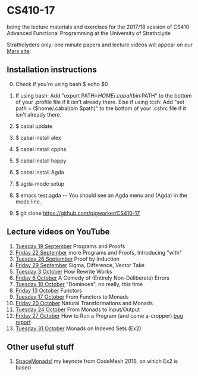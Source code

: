 # CS410-17
being the lecture materials and exercises for the 2017/18 session of CS410 Advanced Functional Programming at the University of Strathclyde

Strathclyders only: one minute papers and lecture videos will appear on our [Marx site](https://personal.cis.strath.ac.uk/conor.mcbride/Marx/?page=CS410).

## Installation instructions
0. Check if you're using bash
$ echo $0
1. If using bash: Add "export PATH=$HOME/.cabal/bin:$PATH" to the bottom of your .profile file if it isn't already there.
   Else if using tcsh: Add "set path = ($home/.cabal/bin $path)" to the bottom of your .cshrc file if it isn't already there. 

2. $ cabal update
3. $ cabal install alex
4. $ cabal install cpphs
5. $ cabal install happy
6. $ cabal install Agda
7. $ agda-mode setup
8. $ emacs test.agda -- You should see an Agda menu and (Agda) in the mode line.
9. $ git clone https://github.com/pigworker/CS410-17

## Lecture videos on YouTube

1. [Tuesday 19 September](https://www.youtube.com/watch?v=O4oczQry9Jw) Programs and Proofs
2. [Friday 22 September](https://www.youtube.com/watch?v=qcVZxQTouDk) more Programs and Proofs, Introducing "with"
3. [Tuesday 26 September](https://www.youtube.com/watch?v=8xFT9FPlm18) Proof by Induction
4. [Friday 29 September](https://www.youtube.com/watch?v=OZeDRtRmgkw) Sigma, Difference, Vector Take
5. [Tuesday 3 October](https://www.youtube.com/watch?v=b5salYMZoyM) How Rewrite Works
6. [Friday 6 October](https://www.youtube.com/watch?v=RW4aC_6n0yQ) A Comedy of (Entirely Non-Deliberate) Errors
7. [Tuesday 10 October](https://www.youtube.com/watch?v=2LxtHeZlaVw) "Dominoes", no really, this time
8. [Friday 13 October](https://www.youtube.com/watch?v=RCRddhYegzI) Functors
9. [Tuesday 17 October](https://www.youtube.com/watch?v=vTmYvoDrBlc) From Functors to Monads
10. [Friday 20 October](https://www.youtube.com/watch?v=2sykXdidZVA) Natural Transformations and Monads
11. [Tuesday 24 October](https://www.youtube.com/watch?v=iYegg8Rzhr4) From Monads to Input/Output
12. [Friday 27 October](https://www.youtube.com/watch?v=8WUz2HmXBqI) How to Run a Program (and come a-cropper) [bug report](https://github.com/agda/agda/issues/2821)
13. [Tuesday 31 October](https://www.youtube.com/watch?v=MwtWdiyFJtA) Monads on Indexed Sets (Ex2)

## Other useful stuff

1. [SpaceMonads!](https://www.youtube.com/watch?v=QojLQY5H0RI) my keynote from CodeMesh 2016, on which Ex2 is based
